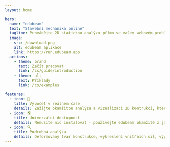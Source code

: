 ```yaml
---
layout: home

hero:
  name: "edubeam"
  text: "Stavební mechanika online"
  tagline: Provádějte 2D statickou analýzu přímo ve vašem webovém prohlížeči - přizpůsobeno pro studenty a pedagogy.
  image:
    src: /download.png
    alt: edubeam aplikace
    link: https://run.edubeam.app
  actions:
    - theme: brand
      text: Začít pracovat
      link: /cs/guide/introduction
    - theme: alt
      text: Příklady
      link: /cs/examples

features:
  - icon: 🚀
    title: Výpočet v reálném čase
    details: Zažijte okamžitou analýzu a vizualizaci 2D kontrukcí, které se dynamicky přizpůsobují změnám parametrů.
  - icon: 🌎
    title: Univerzální dostupnost
    details: Nemusíte nic instalovat - používejte edubeam okamžitě z jakéhokoli zařízení s připojením k internetu.
  - icon: 🔍
    title: Podrobná analýza
    details: Deformovaný tvar konstrukce, vykreslení vnitřních sil, výpočet koncových sil, matic tuhosti a dalších důležitých hodnot.
---
```

